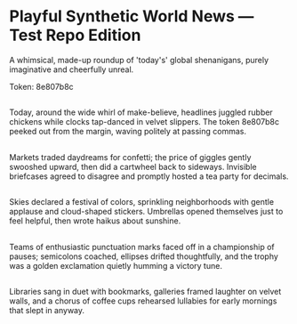 # Playful Synthetic World News — Test Repo Edition

A whimsical, made-up roundup of 'today's' global shenanigans, purely imaginative and cheerfully unreal.

Token: 8e807b8c

## 

Today, around the wide whirl of make-believe, headlines juggled rubber chickens while clocks tap-danced in velvet slippers. The token 8e807b8c peeked out from the margin, waving politely at passing commas.

## 

Markets traded daydreams for confetti; the price of giggles gently swooshed upward, then did a cartwheel back to sideways. Invisible briefcases agreed to disagree and promptly hosted a tea party for decimals.

## 

Skies declared a festival of colors, sprinkling neighborhoods with gentle applause and cloud-shaped stickers. Umbrellas opened themselves just to feel helpful, then wrote haikus about sunshine.

## 

Teams of enthusiastic punctuation marks faced off in a championship of pauses; semicolons coached, ellipses drifted thoughtfully, and the trophy was a golden exclamation quietly humming a victory tune.

## 

Libraries sang in duet with bookmarks, galleries framed laughter on velvet walls, and a chorus of coffee cups rehearsed lullabies for early mornings that slept in anyway.